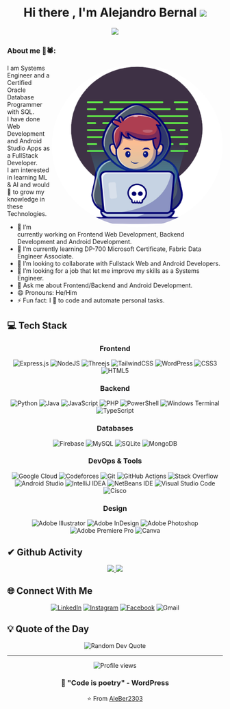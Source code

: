 <div align="center">
  <h1>Hi there , I'm Alejandro Bernal <img src="https://media.giphy.com/media/hvRJCLFzcasrR4ia7z/giphy.gif" width="35"></h1>
</div>

<p align="center">
  <a href="https://github.com/DenverCoder1/readme-typing-svg"><img src="https://readme-typing-svg.herokuapp.com?lines=Systems+Engineer;Full+Stack+Web+Developer;AI%20|%20ML%20Enthusiast;Graphic%20Designer;Always%20improving%20my%20skills&center=true&width=600&height=60"></a>
</p>

### About me 🙋🕷️:
<img align="right" alt="GIF" src="https://github.com/AleBer2303/AleBer2303/blob/main/21004063.png?raw=true" width="400" height="380" style="border-radius: 50%;" />
I am Systems Engineer and a Certified Oracle Database Programmer with SQL.<br/>
I have done Web Development and Android Studio Apps as a FullStack Developer.<br/>
I am interested in learning ML & AI and would 💖 to grow my knowledge in these Technologies.



- 🔭 I’m currently working on Frontend Web Development, Backend Development and Android Development.
- 🌱 I’m currently learning DP-700 Microsoft Certificate, Fabric Data Engineer Associate.
- 👯 I’m looking to collaborate with Fullstack Web and Android Developers.
- 🤔 I’m looking for a job that let me improve my skills as a Systems Engineer.
- 💬 Ask me about Frontend/Backend and Android Development.
- 😄 Pronouns: He/Him
- ⚡ Fun fact: I 💖 to code and automate personal tasks.


## 💻 Tech Stack

<div align="center">

### Frontend
![Express.js](https://img.shields.io/badge/express.js-%23404d59.svg?style=for-the-badge&logo=express&logoColor=%2361DAFB)
![NodeJS](https://img.shields.io/badge/node.js-6DA55F?style=for-the-badge&logo=node.js&logoColor=white)
![Threejs](https://img.shields.io/badge/threejs-black?style=for-the-badge&logo=three.js&logoColor=white)
![TailwindCSS](https://img.shields.io/badge/-TailwindCSS-06B6D4?style=for-the-badge&logo=tailwind-css&logoColor=white)
![WordPress](https://img.shields.io/badge/WordPress-%23117AC9.svg?style=for-the-badge&logo=WordPress&logoColor=white)
![CSS3](https://img.shields.io/badge/css3-%231572B6.svg?style=for-the-badge&logo=css3&logoColor=white)
![HTML5](https://img.shields.io/badge/html5-%23E34F26.svg?style=for-the-badge&logo=html5&logoColor=white)

### Backend
![Python](https://img.shields.io/badge/-Python-3776AB?style=for-the-badge&logo=python&logoColor=white)
![Java](https://img.shields.io/badge/java-%23ED8B00.svg?style=for-the-badge&logo=openjdk&logoColor=white)
![JavaScript](https://img.shields.io/badge/javascript-%23323330.svg?style=for-the-badge&logo=javascript&logoColor=%23F7DF1E)
![PHP](https://img.shields.io/badge/php-%23777BB4.svg?style=for-the-badge&logo=php&logoColor=white)
![PowerShell](https://img.shields.io/badge/PowerShell-%235391FE.svg?style=for-the-badge&logo=powershell&logoColor=white)
![Windows Terminal](https://img.shields.io/badge/Windows%20Terminal-%234D4D4D.svg?style=for-the-badge&logo=windows-terminal&logoColor=white)
![TypeScript](https://img.shields.io/badge/typescript-%23007ACC.svg?style=for-the-badge&logo=typescript&logoColor=white)

### Databases
![Firebase](https://img.shields.io/badge/firebase-a08021?style=for-the-badge&logo=firebase&logoColor=ffcd34)
![MySQL](https://img.shields.io/badge/-MySQL-4479A1?style=for-the-badge&logo=mysql&logoColor=white)
![SQLite](https://img.shields.io/badge/sqlite-%2307405e.svg?style=for-the-badge&logo=sqlite&logoColor=white)
![MongoDB](https://img.shields.io/badge/-MongoDB-47A248?style=for-the-badge&logo=mongodb&logoColor=white)


### DevOps & Tools
![Google Cloud](https://img.shields.io/badge/GoogleCloud-%234285F4.svg?style=for-the-badge&logo=google-cloud&logoColor=white)
![Codeforces](https://img.shields.io/badge/Codeforces-445f9d?style=for-the-badge&logo=Codeforces&logoColor=white)
![Git](https://img.shields.io/badge/-Git-F05032?style=for-the-badge&logo=git&logoColor=white)
![GitHub Actions](https://img.shields.io/badge/-GitHub_Actions-2088FF?style=for-the-badge&logo=github-actions&logoColor=white)
![Stack Overflow](https://img.shields.io/badge/-Stackoverflow-FE7A16?style=for-the-badge&logo=stack-overflow&logoColor=white)
![Android Studio](https://img.shields.io/badge/android%20studio-346ac1?style=for-the-badge&logo=android%20studio&logoColor=white)
![IntelliJ IDEA](https://img.shields.io/badge/IntelliJIDEA-000000.svg?style=for-the-badge&logo=intellij-idea&logoColor=white)
![NetBeans IDE](https://img.shields.io/badge/NetBeansIDE-1B6AC6.svg?style=for-the-badge&logo=apache-netbeans-ide&logoColor=white)
![Visual Studio Code](https://img.shields.io/badge/Visual%20Studio%20Code-0078d7.svg?style=for-the-badge&logo=visual-studio-code&logoColor=white)
![Cisco](https://img.shields.io/badge/cisco-%23049fd9.svg?style=for-the-badge&logo=cisco&logoColor=black)

### Design
![Adobe Illustrator](https://img.shields.io/badge/adobe%20illustrator-%23FF9A00.svg?style=for-the-badge&logo=adobe%20illustrator&logoColor=white)
![Adobe InDesign](https://img.shields.io/badge/Adobe%20InDesign-49021F?style=for-the-badge&logo=adobeindesign&logoColor=white)
![Adobe Photoshop](https://img.shields.io/badge/adobe%20photoshop-%2331A8FF.svg?style=for-the-badge&logo=adobe%20photoshop&logoColor=white)
![Adobe Premiere Pro](https://img.shields.io/badge/Adobe%20Premiere%20Pro-9999FF.svg?style=for-the-badge&logo=Adobe%20Premiere%20Pro&logoColor=white)
![Canva](https://img.shields.io/badge/Canva-%2300C4CC.svg?style=for-the-badge&logo=Canva&logoColor=white)

</div>

## ✔ Github Activity

<p align="center">
<a href="https://github.com/AleBer2303">
  <img height="180em" src="https://github-readme-stats-eight-theta.vercel.app/api?username=AleBer2303&show_icons=true&theme=algolia&include_all_commits=true&count_private=true"/>
  <img height="180em" src="https://github-readme-stats-eight-theta.vercel.app/api/top-langs/?username=AleBer2303&layout=compact&langs_count=8&theme=algolia"/>
</a>
</p>


## 🌐 Connect With Me

<div align="center">

[![LinkedIn](https://img.shields.io/badge/-LinkedIn-0A66C2?style=for-the-badge&logo=linkedin&logoColor=white)](https://www.linkedin.com/in/alejandro-bernal-garnica/)
[![Instagram](https://img.shields.io/badge/Instagram-%23E4405F.svg?style=for-the-badge&logo=Instagram&logoColor=white)](https://www.instagram.com/bernny_2303/)
[![Facebook](https://img.shields.io/badge/Facebook-%231877F2.svg?style=for-the-badge&logo=Facebook&logoColor=white)](https://www.facebook.com/alejandro.bernalgarnica)
![Gmail](https://img.shields.io/badge/abernalg2303@gmail.com-D14836?style=for-the-badge&logo=gmail&logoColor=white)
</div>

## 💡 Quote of the Day

<div align="center">
  <img src="https://quotes-github-readme.vercel.app/api?type=horizontal&theme=radical" alt="Random Dev Quote"/>
</div>

---

<div align="center">
  <img src="https://komarev.com/ghpvc/?username=AleBer2303&label=Profile+Views&color=A855F7&style=for-the-badge" alt="Profile views" />
  
  ### 💬 "Code is poetry" - WordPress
  
  ⭐️ From [AleBer2303](https://github.com/AleBer2303)
</div>
